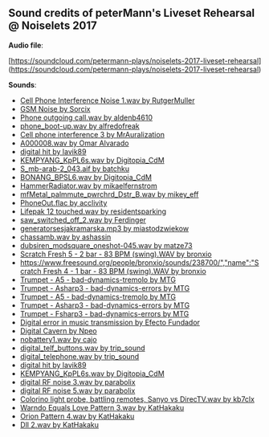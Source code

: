 Sound credits of peterMann's Liveset Rehearsal @ Noiselets 2017
----

**Audio file**: 

[https://soundcloud.com/petermann-plays/noiselets-2017-liveset-rehearsal]
(https://soundcloud.com/petermann-plays/noiselets-2017-liveset-rehearsal)

**Sounds**: 

- [Cell Phone Interference Noise 1.wav by RutgerMuller](https://www.freesound.org/people/RutgerMuller/sounds/50699/)
- [GSM Noise by Sorcix](https://www.freesound.org/people/Sorcix/sounds/138647/)
- [Phone outgoing call.wav by aldenb4610](https://www.freesound.org/people/aldenb4610/sounds/348584/)
- [phone_boot-up.wav by alfredofreak](https://www.freesound.org/people/alfredofreak/sounds/250219/)
- [Cell phone interference 3 by MrAuralization](https://www.freesound.org/people/MrAuralization/sounds/157592/)
- [A000008.wav by Omar Alvarado](https://www.freesound.org/people/Omar%20Alvarado/sounds/251539/)
- [digital hit by lavik89](https://www.freesound.org/people/lavik89/sounds/168984/)
- [KEMPYANG_KpPL6s.wav by Digitopia_CdM](https://www.freesound.org/people/Digitopia_CdM/sounds/261979/)
- [S_mb-arab-2_043.aif by batchku](https://www.freesound.org/people/batchku/sounds/10083/)
- [BONANG_BPSL6.wav by Digitopia_CdM](https://www.freesound.org/people/Digitopia_CdM/sounds/261996/)
- [HammerRadiator.wav by mikaelfernstrom](https://www.freesound.org/people/mikaelfernstrom/sounds/68697/)
- [mfMetal_palmmute_pwrchrd_Dstr_B.wav by mikey_eff](https://www.freesound.org/people/mikey_eff/sounds/97624/)
- [PhoneOut.flac by acclivity](https://www.freesound.org/people/acclivity/sounds/24736/)
- [Lifepak 12 touched.wav by residentsparking](https://www.freesound.org/people/residentsparking/sounds/243638/)
- [saw_switched_off_2.wav by Ferdinger](https://www.freesound.org/people/Ferdinger/sounds/146234/)
- [generatorsesjakramarska.mp3 by miastodzwiekow](https://www.freesound.org/people/miastodzwiekow/sounds/78335/)
- [chassamb.wav by ashassin](https://www.freesound.org/people/ashassin/sounds/8065/)
- [dubsiren_modsquare_oneshot-045.wav by matze73](https://www.freesound.org/people/matze73/sounds/265945/)
- [Scratch Fresh 5 - 2 bar - 83 BPM (swing).WAV by bronxio](https://www.freesound.org/people/bronxio/sounds/238699/)
- [https://www.freesound.org/people/bronxio/sounds/238700/","name":"Scratch Fresh 4 - 1 bar - 83 BPM (swing).WAV by bronxio](https://www.freesound.org/people/bronxio/sounds/238700/)
- [Trumpet - A5 - bad-dynamics-tremolo by MTG](https://www.freesound.org/people/MTG/sounds/357476/)
- [Trumpet - Asharp3 - bad-dynamics-errors by MTG](https://www.freesound.org/people/MTG/sounds/357438/)
- [Trumpet - A5 - bad-dynamics-tremolo by MTG](https://www.freesound.org/people/MTG/sounds/357476/)
- [Trumpet - Asharp3 - bad-dynamics-errors by MTG](https://www.freesound.org/people/MTG/sounds/357438/)
- [Trumpet - Fsharp3 - bad-dynamics-errors by MTG](https://www.freesound.org/people/MTG/sounds/357402/)
- [Digital error in music transmission by Efecto Fundador](https://www.freesound.org/people/Efecto%20Fundador/sounds/192196)
- [Digital Cavern by Npeo](https://www.freesound.org/people/Npeo/sounds/266902/)
- [nobattery1.wav by cajo](https://www.freesound.org/people/cajo/sounds/29815/)
- [digital_telf_buttons.wav by trip_sound](https://www.freesound.org/people/trip_sound/sounds/190471/)
- [digital_telephone.wav by trip_sound](https://www.freesound.org/people/trip_sound/sounds/190470/)
- [digital hit by lavik89](https://www.freesound.org/people/lavik89/sounds/168984/)
- [KEMPYANG_KpPL6s.wav by Digitopia_CdM](https://www.freesound.org/people/Digitopia_CdM/sounds/261979/)
- [digital RF noise 3.wav by parabolix](https://www.freesound.org/people/parabolix/sounds/332832/)
- [digital RF noise 5.wav by parabolix](https://www.freesound.org/people/parabolix/sounds/332831/)
- [Colorino light probe, battling remotes, Sanyo vs DirecTV.wav by kb7clx](https://www.freesound.org/people/kb7clx/sounds/343054/)
- [Warndo Equals Love Pattern 3.wav by KatHakaku](https://www.freesound.org/people/KatHakaku/sounds/55412/)
- [Orion Pattern 4.wav by KatHakaku](https://www.freesound.org/people/KatHakaku/sounds/54119/)
- [Dll 2.wav by KatHakaku](https://www.freesound.org/people/KatHakaku/sounds/40121/)
 
